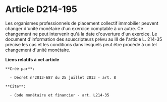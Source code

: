# Article D214-195

Les organismes professionnels de placement collectif immobilier peuvent changer d'unité monétaire d'un exercice comptable à
un autre. Ce changement ne peut intervenir qu'à la date d'ouverture d'un exercice. Le document d'information des
souscripteurs prévu au III de l'article L. 214-35 précise les cas et les conditions dans lesquels peut être procédé à un tel
changement d'unité monétaire.

**Liens relatifs à cet article**

	**Créé par**:

	  - Décret n°2013-687 du 25 juillet 2013 - art. 8

	**Cite**:

	  - Code monétaire et financier - art. L214-35
